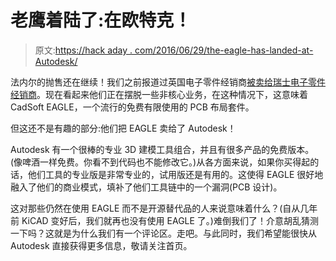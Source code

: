 # 老鹰着陆了:在欧特克！

> 原文:[https://hack aday . com/2016/06/29/the-eagle-has-landed-at-Autodesk/](https://hackaday.com/2016/06/29/the-eagle-has-landed-at-autodesk/)

法内尔的抛售还在继续！我们之前报道过英国电子零件经销商[被卖给瑞士电子零件经销商](http://hackaday.com/2016/06/15/premier-farnell-sold-to-swiss-firm/)。现在看起来他们正在摆脱一些非核心业务，在这种情况下，这意味着 CadSoft EAGLE，一个流行的免费有限使用的 PCB 布局套件。

但这还不是有趣的部分:他们把 EAGLE 卖给了 Autodesk！

Autodesk 有一个很棒的专业 3D 建模工具组合，并且有很多产品的免费版本。(像啤酒一样免费。你看不到代码也不能修改它。)从各方面来说，如果你买得起的话，他们工具的专业版是非常专业的，试用版还是有用的。这使得 EAGLE 很好地融入了他们的商业模式，填补了他们工具链中的一个漏洞(PCB 设计)。

这对那些仍然在使用 EAGLE 而不是开源替代品的人来说意味着什么？(自从几年前 KiCAD 变好后，我们就再也没有使用 EAGLE 了。)难倒我们了！介意胡乱猜测一下吗？这就是为什么我们有一个评论区。走吧。与此同时，我们希望能很快从 Autodesk 直接获得更多信息，敬请关注首页。